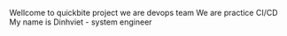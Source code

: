 Wellcome to quickbite project
we are devops team
We are practice CI/CD
My name is Dinhviet - system engineer
